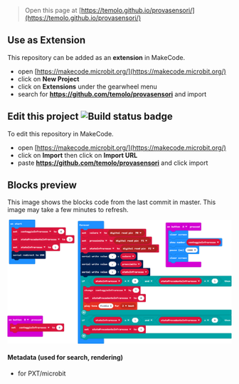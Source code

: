 
> Open this page at [https://temolo.github.io/provasensori/](https://temolo.github.io/provasensori/)

## Use as Extension

This repository can be added as an **extension** in MakeCode.

* open [https://makecode.microbit.org/](https://makecode.microbit.org/)
* click on **New Project**
* click on **Extensions** under the gearwheel menu
* search for **https://github.com/temolo/provasensori** and import

## Edit this project ![Build status badge](https://github.com/temolo/provasensori/workflows/MakeCode/badge.svg)

To edit this repository in MakeCode.

* open [https://makecode.microbit.org/](https://makecode.microbit.org/)
* click on **Import** then click on **Import URL**
* paste **https://github.com/temolo/provasensori** and click import

## Blocks preview

This image shows the blocks code from the last commit in master.
This image may take a few minutes to refresh.

![A rendered view of the blocks](https://github.com/temolo/provasensori/raw/master/.github/makecode/blocks.png)

#### Metadata (used for search, rendering)

* for PXT/microbit
<script src="https://makecode.com/gh-pages-embed.js"></script><script>makeCodeRender("{{ site.makecode.home_url }}", "{{ site.github.owner_name }}/{{ site.github.repository_name }}");</script>
